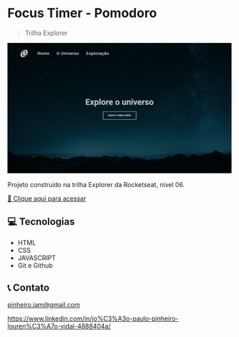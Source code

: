 # Focus Timer - Pomodoro

> Trilha Explorer

![Preview](./assets/images/localhost_3000_explorer_Home.png)

Projeto construído na trilha Explorer da Rocketseat, nível 06.


[🔗 Clique aqui para acessar](https://pinheiroiam.github.io/FocusTimer-v2/)

## 💻 Tecnologias

 - HTML
 - CSS
 - JAVASCRIPT
 - Git e Github

## 📞 Contato

pinheiro.iam@gmail.com

https://www.linkedin.com/in/jo%C3%A3o-paulo-pinheiro-louren%C3%A7o-vidal-4888404a/